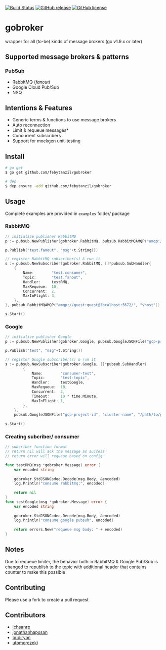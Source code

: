 [![Build Status](https://travis-ci.com/febytanzil/gobroker.svg?branch=master)](https://travis-ci.com/febytanzil/gobroker)
[![GitHub release](https://img.shields.io/github/release/febytanzil/gobroker.svg)](https://GitHub.com/febytanzil/gobroker/releases/)
[![GitHub license](https://img.shields.io/github/license/febytanzil/gobroker.svg)](https://github.com/febytanzil/gobroker/blob/master/LICENSE)
# gobroker
wrapper for all (to-be) kinds of message brokers (go v1.9.x or later)

## Supported message brokers & patterns
### PubSub
- RabbitMQ (*fanout*)
- Google Cloud Pub/Sub
- NSQ

## Intentions & Features
- Generic terms & functions to use message brokers
- Auto reconnection
- Limit & requeue messages*
- Concurrent subscribers
- Support for mockgen unit-testing

## Install
```bash
# go get
$ go get github.com/febytanzil/gobroker

# dep
$ dep ensure -add github.com/febytanzil/gobroker
```

## Usage
Complete examples are provided in `examples` folder/ package
### RabbitMQ
```go
// initialize publisher RabbitMQ
p := pubsub.NewPublisher(gobroker.RabbitMQ, pubsub.RabbitMQAMQP("amqp://guest:guest@localhost:5672/", "vhost"))

p.Publish("test.fanout", "msg"+t.String())
```
```go
// register RabbitMQ subscriber(s) & run it
s := pubsub.NewSubscriber(gobroker.RabbitMQ, []*pubsub.SubHandler{
    {
        Name:        "test.consumer",
        Topic:       "test.fanout",
        Handler:     testRMQ,
        MaxRequeue:  10,
        Concurrent:  2,
        MaxInFlight: 3,
    },
}, pubsub.RabbitMQAMQP("amqp://guest:guest@localhost:5672/", "vhost"))

s.Start()
```
### Google
```go
// initialize publisher Google
p := pubsub.NewPublisher(gobroker.Google, pubsub.GoogleJSONFile("gcp-project-id", "cluster-name", "/path/to/google/application/credentials/cred.json"))

p.Publish("test", "msg"+t.String())
```
```go
// register Google subscriber(s) & run it
s := pubsub.NewSubscriber(gobroker.Google, []*pubsub.SubHandler{
        {
            Name:        "consumer-test",
            Topic:       "test-topic",
            Handler:     testGoogle,
            MaxRequeue:  10,
            Concurrent:  3,
            Timeout:     10 * time.Minute,
            MaxInFlight: 1,
        },
    },
    pubsub.GoogleJSONFile("gcp-project-id", "cluster-name", "/path/to/google/application/credentials/cred.json"))
		
s.Start()
```
### Creating subcriber/ consumer
```go
// subcriber function format
// return nil will ack the message as success
// return error will requeue based on config

func testRMQ(msg *gobroker.Message) error {
    var encoded string
    
    gobroker.StdJSONCodec.Decode(msg.Body, &encoded)
    log.Println("consume rabbitmq:", encoded)
    
    return nil
}
func testGoogle(msg *gobroker.Message) error {
    var encoded string
    
    gobroker.StdJSONCodec.Decode(msg.Body, &encoded)
    log.Println("consume google pubsub", encoded)
    
    return errors.New("requeue msg body: " + encoded)
}
```

## Notes
Due to requeue limiter, the behavior both in RabbitMQ & Google Pub/Sub is changed to republish to the topic with additional header that contains counter to make this possible

## Contributing
Please use a fork to create a pull request

## Contributors
- [ichsanrp](https://github.com/ichsanrp)
- [jonathanhaposan](https://github.com/jonathanhaposan)
- [budiryan](https://github.com/budiryan)
- [utomorezeki](https://github.com/utomorezeki)